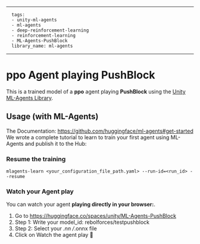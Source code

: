 
---
      tags:
      - unity-ml-agents
      - ml-agents
      - deep-reinforcement-learning
      - reinforcement-learning
      - ML-Agents-PushBlock
      library_name: ml-agents
---
    
  # **ppo** Agent playing **PushBlock**
  This is a trained model of a **ppo** agent playing **PushBlock** using the [Unity ML-Agents Library](https://github.com/Unity-Technologies/ml-agents).
  
  ## Usage (with ML-Agents)
  The Documentation: https://github.com/huggingface/ml-agents#get-started
  We wrote a complete tutorial to learn to train your first agent using ML-Agents and publish it to the Hub:


  ### Resume the training
  ```
  mlagents-learn <your_configuration_file_path.yaml> --run-id=<run_id> --resume
  ```
  ### Watch your Agent play
  You can watch your agent **playing directly in your browser:**.
  
  1. Go to https://huggingface.co/spaces/unity/ML-Agents-PushBlock
  2. Step 1: Write your model_id: rebolforces/testpushblock
  3. Step 2: Select your *.nn /*.onnx file
  4. Click on Watch the agent play 👀
  